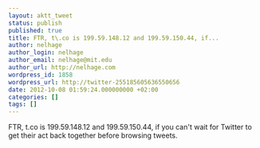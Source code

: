 ```yaml
---
layout: aktt_tweet
status: publish
published: true
title: FTR, t\.co is 199.59.148.12 and 199.59.150.44, if...
author: nelhage
author_login: nelhage
author_email: nelhage@mit.edu
author_url: http://nelhage.com
wordpress_id: 1858
wordpress_url: http://twitter-255185605636550656
date: 2012-10-08 01:59:24.000000000 +02:00
categories: []
tags: []
---
```

FTR, t\.co is 199.59.148.12 and 199.59.150.44, if you can't wait for Twitter to get their act back together before browsing tweets.
